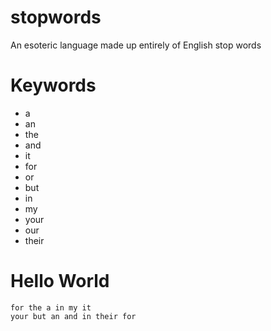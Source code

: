 # stopwords
An esoteric language made up entirely of English stop words

# Keywords
- a
- an
- the
- and
- it
- for
- or
- but
- in
- my
- your
- our
- their

# Hello World

```stopwords
for the a in my it
your but an and in their for
```
